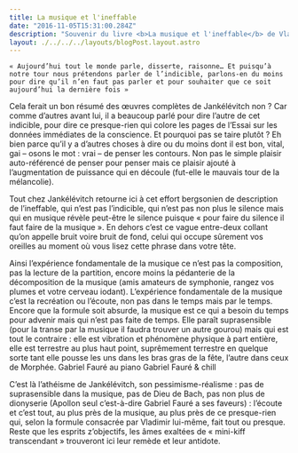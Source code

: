 ```yaml
---
title: La musique et l'ineffable
date: "2016-11-05T15:31:00.284Z"
description: "Souvenir du livre <b>La musique et l'ineffable</b> de Vladimir Jankélévitch"
layout: ./../../../layouts/blogPost.layout.astro
---
```


    « Aujourd’hui tout le monde parle, disserte, raisonne… Et puisqu’à notre tour nous prétendons parler de l’indicible, parlons-en du moins pour dire qu’il n’en faut pas parler et pour souhaiter que ce soit aujourd’hui la dernière fois »

Cela ferait un bon résumé des œuvres complètes de Jankélévitch non ? Car comme d’autres avant lui, il a beaucoup parlé pour dire l’autre de cet indicible, pour dire ce presque-rien qui colore les pages de l’Essai sur les données immédiates de la conscience. Et pourquoi pas se taire plutôt ? Eh bien parce qu’il y a d’autres choses à dire ou du moins dont il est bon, vital, gai – osons le mot : vrai – de penser les contours. Non pas le simple plaisir auto-référencé de penser pour penser mais ce plaisir ajouté à l’augmentation de puissance qui en découle (fut-elle le mauvais tour de la mélancolie).

Tout chez Jankélévitch retourne ici à cet effort bergsonien de description de l’ineffable, qui n’est pas l’indicible, qui n’est pas non plus le silence mais qui en musique révèle peut-être le silence puisque « pour faire du silence il faut faire de la musique ». En dehors c’est ce vague entre-deux collant qu’on appelle bruit voire bruit de fond, celui qui occupe sûrement vos oreilles au moment où vous lisez cette phrase dans votre tête.

Ainsi l’expérience fondamentale de la musique ce n’est pas la composition, pas la lecture de la partition, encore moins la pédanterie de la décomposition de la musique (amis amateurs de symphonie, rangez vos plumes et votre cerveau iodant). L’expérience fondamentale de la musique c’est la recréation ou l’écoute, non pas dans le temps mais par le temps. Encore que la formule soit absurde, la musique est ce qui a besoin du temps pour advenir mais qui n’est pas faite de temps.  Elle paraît suprasensible (pour la transe par la musique il faudra trouver un autre gourou) mais qui est tout le contraire : elle est vibration et phénomène physique à part entière, elle est terrestre au plus haut point, suprêmement terrestre en quelque sorte tant elle pousse les uns dans les bras gras de la fête, l’autre dans ceux de Morphée.
Gabriel Fauré au piano
Gabriel Fauré & chill

C’est là l’athéisme de Jankélévitch, son pessimisme-réalisme : pas de suprasensible dans la musique, pas de Dieu de Bach, pas non plus de dionyserie (Apollon seul c’est-à-dire Gabriel Fauré a ses faveurs) : l’écoute et c’est tout, au plus près de la musique, au plus près de ce presque-rien qui, selon la formule consacrée par Vladimir lui-même, fait tout ou presque. Reste que les esprits z’objectifs, les âmes exaltées de « mini-kiff transcendant » trouveront ici leur remède et leur antidote.
